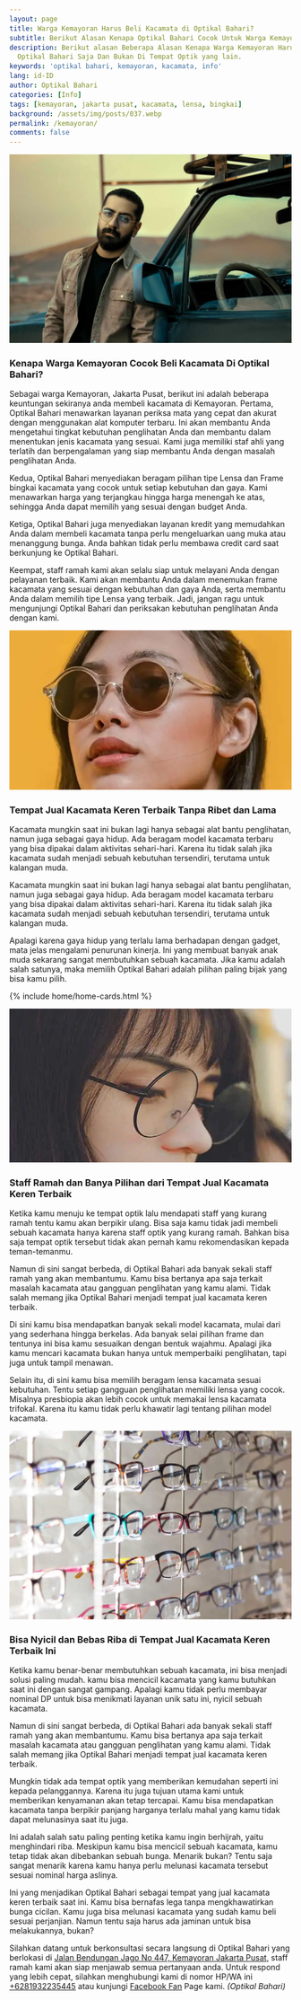 ```yaml
---
layout: page
title: Warga Kemayoran Harus Beli Kacamata di Optikal Bahari?
subtitle: Berikut Alasan Kenapa Optikal Bahari Cocok Untuk Warga Kemayoran.
description: Berikut alasan Beberapa Alasan Kenapa Warga Kemayoran Harus Beli Kacamata Di
  Optikal Bahari Saja Dan Bukan Di Tempat Optik yang lain.
keywords: 'optikal bahari, kemayoran, kacamata, info'
lang: id-ID
author: Optikal Bahari
categories: [Info]
tags: [kemayoran, jakarta pusat, kacamata, lensa, bingkai]
background: /assets/img/posts/037.webp
permalink: /kemayoran/
comments: false
---
```


<div class="card shadow p-3 bg-white mb-5">
  <img
    src="/assets/img/posts/032.webp"
    class="card-img-top"
    alt="Kenapa Beli Kacamata Di Optikal Bahari?">
  <div class="card-body">
    <h3 class="card-title">
      Kenapa Warga Kemayoran Cocok Beli Kacamata Di Optikal Bahari?
    </h3>
    <p class="card-text text-left">
      Sebagai warga Kemayoran, Jakarta Pusat, berikut ini adalah beberapa keuntungan sekiranya anda membeli kacamata di Kemayoran. Pertama, Optikal Bahari menawarkan layanan periksa mata yang cepat dan akurat dengan menggunakan alat komputer terbaru. Ini akan membantu Anda mengetahui tingkat kebutuhan penglihatan Anda dan membantu dalam menentukan jenis kacamata yang sesuai. Kami juga memiliki staf ahli yang terlatih dan berpengalaman yang siap membantu Anda dengan masalah penglihatan Anda.
    </p>
    <p class="card-text text-left">
      Kedua, Optikal Bahari menyediakan beragam pilihan tipe Lensa dan Frame bingkai kacamata yang cocok untuk setiap kebutuhan dan gaya. Kami menawarkan harga yang terjangkau hingga harga menengah ke atas, sehingga Anda dapat memilih yang sesuai dengan budget Anda.
    </p>
    <p class="card-text text-left">
      Ketiga, Optikal Bahari juga menyediakan layanan kredit yang memudahkan Anda dalam membeli kacamata tanpa perlu mengeluarkan uang muka atau menanggung bunga. Anda bahkan tidak perlu membawa credit card saat berkunjung ke Optikal Bahari.
    </p>
    <p class="card-text text-left">
      Keempat, staff ramah kami akan selalu siap untuk melayani Anda dengan pelayanan terbaik. Kami akan membantu Anda dalam menemukan frame kacamata yang sesuai dengan kebutuhan dan gaya Anda, serta membantu Anda dalam memilih tipe Lensa yang terbaik. Jadi, jangan ragu untuk mengunjungi Optikal Bahari dan periksakan kebutuhan penglihatan Anda dengan kami.
    </p>
  </div>
</div>

<div class="card shadow p-3 bg-white mb-5">
  <img
    src="/assets/img/posts/kacamata-trend-stylish-kekinian/kacamata-trend-stylish-kekinian.webp"
    class="card-img-top"
    alt="Tempat Jual Kacamata Keren Terbaik Tanpa Ribet dan Lama">
  <div class="card-body">
    <h3 class="card-title">
      Tempat Jual Kacamata Keren Terbaik Tanpa Ribet dan Lama
    </h3>
    <p class="card-text text-left">
      Kacamata mungkin saat ini bukan lagi hanya sebagai alat bantu penglihatan, namun juga sebagai gaya hidup.  Ada beragam model kacamata terbaru yang bisa dipakai dalam aktivitas sehari-hari. Karena itu tidak salah jika kacamata sudah menjadi sebuah kebutuhan tersendiri, terutama untuk kalangan muda.
    </p>
    <p class="card-text text-left">
      Kacamata mungkin saat ini bukan lagi hanya sebagai alat bantu penglihatan, namun juga sebagai gaya hidup.  Ada beragam model kacamata terbaru yang bisa dipakai dalam aktivitas sehari-hari. Karena itu tidak salah jika kacamata sudah menjadi sebuah kebutuhan tersendiri, terutama untuk kalangan muda.
    </p>
    <p class="card-text text-left">
      Apalagi karena gaya hidup yang terlalu lama berhadapan dengan gadget, mata jelas mengalami penurunan kinerja. Ini yang membuat banyak anak muda sekarang sangat membutuhkan sebuah kacamata. Jika kamu adalah salah satunya, maka memilih Optikal Bahari adalah pilihan paling bijak yang bisa kamu pilih.
    </p>
  </div>
</div>

{% include home/home-cards.html %}

<div class="card shadow p-3 bg-white mb-5">
  <img
    src="/assets/img/posts/style-kacamata-bulat-ala-selebriti-korea-selatan/style-kacamata-bulat-ala-selebriti-korea-selatan-7.webp"
    class="card-img-top"
    alt="Tips Memilih Kacamata Sesuai Wajah Supaya Terlihat Keren">

  <div class="card-body">
    <h3 class="card-title">
      Staff Ramah dan Banya Pilihan dari Tempat Jual Kacamata Keren Terbaik
    </h3>
    <p class="card-text text-left">
      Ketika kamu menuju ke tempat optik lalu mendapati staff yang kurang ramah tentu kamu akan berpikir ulang. Bisa saja kamu tidak jadi membeli sebuah kacamata hanya karena staff optik yang kurang ramah. Bahkan bisa saja tempat optik tersebut tidak akan pernah kamu rekomendasikan kepada teman-temanmu.
    </p>
    <p class="card-text text-left">
      Namun di sini sangat berbeda, di Optikal Bahari ada banyak sekali staff ramah yang akan membantumu. Kamu bisa bertanya apa saja terkait masalah kacamata atau gangguan penglihatan yang kamu alami. Tidak salah memang jika Optikal Bahari menjadi tempat jual kacamata keren terbaik.
    </p>
    <p class="card-text text-left">
      Di sini kamu bisa mendapatkan banyak sekali model kacamata, mulai dari yang sederhana hingga berkelas. Ada banyak selai pilihan frame dan tentunya ini bisa kamu sesuaikan dengan bentuk wajahmu. Apalagi jika kamu mencari kacamata bukan hanya untuk memperbaiki penglihatan, tapi juga untuk tampil menawan.
    </p>
    <p class="card-text text-left">
      Selain itu, di sini kamu bisa memilih beragam lensa kacamata sesuai kebutuhan. Tentu setiap gangguan penglihatan memiliki lensa yang cocok. Misalnya presbiopia akan lebih cocok untuk memakai lensa kacamata trifokal. Karena itu kamu tidak perlu khawatir lagi tentang pilihan model kacamata.
    </p>
  </div>
</div>

<div class="card shadow p-3 bg-white mb-5">
  <img
    src="/assets/img/posts/005.webp"
    class="card-img-top"
    alt="Tips Memilih Kacamata Sesuai Wajah Supaya Terlihat Keren">
  <div class="card-body">
    <h3 class="card-title">
      Bisa Nyicil dan Bebas Riba di Tempat Jual Kacamata Keren Terbaik Ini
    </h3>
    <p class="card-text text-left">
      Ketika kamu benar-benar membutuhkan sebuah kacamata, ini bisa menjadi solusi paling mudah. kamu bisa mencicil kacamata yang kamu butuhkan saat ini dengan sangat gampang. Apalagi kamu tidak perlu membayar nominal DP untuk bisa menikmati layanan unik satu ini, nyicil sebuah kacamata.
    </p>
    <p class="card-text text-left">
      Namun di sini sangat berbeda, di Optikal Bahari ada banyak sekali staff ramah yang akan membantumu. Kamu bisa bertanya apa saja terkait masalah kacamata atau gangguan penglihatan yang kamu alami. Tidak salah memang jika Optikal Bahari menjadi tempat jual kacamata keren terbaik.
    </p>
    <p class="card-text text-left">
      Mungkin tidak ada tempat optik yang memberikan kemudahan seperti ini kepada pelanggannya. Karena itu juga tujuan utama kami untuk memberikan kenyamanan akan tetap tercapai. Kamu bisa mendapatkan kacamata tanpa berpikir panjang harganya terlalu mahal yang kamu tidak dapat melunasinya saat itu juga.
    </p>
    <p class="card-text text-left">
      Ini adalah salah satu paling penting ketika kamu ingin berhijrah, yaitu menghindari riba. Meskipun kamu bisa mencicil sebuah kacamata, kamu tetap tidak akan dibebankan sebuah bunga. Menarik bukan? Tentu saja sangat menarik karena kamu hanya perlu melunasi kacamata tersebut sesuai nominal harga aslinya.
    </p>
    <p class="card-text text-left">
      Ini yang menjadikan Optikal Bahari sebagai tempat yang jual kacamata keren terbaik saat ini. Kamu bisa bernafas lega tanpa mengkhawatirkan bunga cicilan. Kamu juga bisa melunasi kacamata yang sudah kamu beli sesuai perjanjian. Namun tentu saja harus ada jaminan untuk bisa melakukannya, bukan?
    </p>
    <p class="card-text text-left">
      Silahkan datang untuk berkonsultasi secara langsung di Optikal Bahari yang berlokasi di
      <a href="{{"/lokasi" | relative_url }}" title="Jalan Bendungan Jago No 447, Kemayoran Jakarta Pusat">Jalan Bendungan Jago No 447, Kemayoran Jakarta Pusat</a>, staff ramah kami akan siap menjawab semua pertanyaan anda. Untuk respond yang lebih cepat, silahkan menghubungi kami di nomor HP/WA ini
      <a
        href="https://api.whatsapp.com/send?phone=6281932235445&text=Hallo%2C+saya+butuh+informasi+lebih+lanjut+mengenai+Optikal+Bahari"
        id="WhatsAppClick"
        class="WhatsAppCall"
        title="Call WhatsApp">+6281932235445</a>
      atau kunjungi
      <a
        href="https://www.facebook.com/optikalbahari"
        id="FBClick"
        title="Facebook Page Optikal Bahari"
        class="FacebookPage">Facebook Fan</a>
      Page kami.
      <em>(Optikal Bahari)</em>
    </p>
  </div>
</div>
